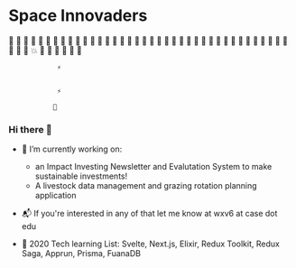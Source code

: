 # Space Innovaders

👾 👾 👾 👾 👾 👾 👾 👾 👾 👾 👾 👾
   👾 👾 👾 👾 👾 👾 👾 👾 👾 👾 👾 👾
👾 👾 👾 👾 👾 👾 👾 👾 👾 👾 👾 👾
   👾 👾 👾 👾 👾 💥 👾 👾 👾 👾 👾 👾
                
                ⚡


                ⚡

               📡
            

### Hi there 👋


- 🔭 I’m currently working on:
  - an Impact Investing Newsletter and Evalutation System to make sustainable investments!
  - A livestock data management and grazing rotation planning application
- 📬 If you're interested in any of that let me know at wxv6 at case dot edu

- 🌱 2020 Tech learning List: Svelte, Next.js, Elixir, Redux Toolkit, Redux Saga, Apprun, Prisma, FuanaDB
